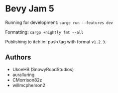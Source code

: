 # Bevy Jam 5

Running for development: `cargo run --features dev`

Formatting: `cargo +nightly fmt --all`

Publishing to itch.io: push tag with format `v1.2.3`.


## Authors

- UkoeHB (SnowyRoadStudios)
- auralluring
- CMorrison82z
- willmcpherson2
